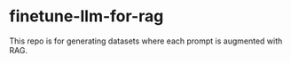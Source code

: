 # finetune-llm-for-rag

This repo is for generating datasets where each prompt is augmented with RAG. 